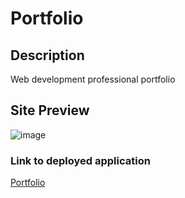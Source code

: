 # Portfolio

## Description

Web development professional portfolio

## Site Preview

![image](images/screenshot-deployed-app.png)

### Link to deployed application

[Portfolio](https://joelecox1.github.io/portfolio/)
